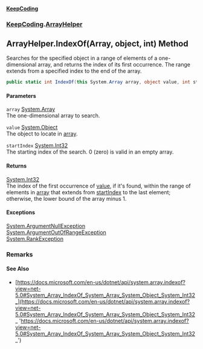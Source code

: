 #### [KeepCoding](index.md 'index')
### [KeepCoding](KeepCoding.md 'KeepCoding').[ArrayHelper](ArrayHelper.md 'KeepCoding.ArrayHelper')
## ArrayHelper.IndexOf(Array, object, int) Method
Searches for the specified object in a range of elements of a one-dimensional array, and returns the index of its first occurrence. The range extends from a specified index to the end of the array.  
```csharp
public static int IndexOf(this System.Array array, object value, int startIndex);
```
#### Parameters
<a name='KeepCoding.ArrayHelper.IndexOf(System.Array.object.int).array'></a>
`array` [System.Array](https://docs.microsoft.com/en-us/dotnet/api/System.Array 'System.Array')  
The one-dimensional array to search.
  
<a name='KeepCoding.ArrayHelper.IndexOf(System.Array.object.int).value'></a>
`value` [System.Object](https://docs.microsoft.com/en-us/dotnet/api/System.Object 'System.Object')  
The object to locate in [array](ArrayHelper.IndexOf.LuXtjIePfQ9amLgzvGMNGA.md#KeepCoding.ArrayHelper.IndexOf(System.Array.object.int).array 'KeepCoding.ArrayHelper.IndexOf(System.Array, object, int).array').
  
<a name='KeepCoding.ArrayHelper.IndexOf(System.Array.object.int).startIndex'></a>
`startIndex` [System.Int32](https://docs.microsoft.com/en-us/dotnet/api/System.Int32 'System.Int32')  
The starting index of the search. 0 (zero) is valid in an empty array.
  
#### Returns
[System.Int32](https://docs.microsoft.com/en-us/dotnet/api/System.Int32 'System.Int32')  
The index of the first occurrence of [value](ArrayHelper.IndexOf.LuXtjIePfQ9amLgzvGMNGA.md#KeepCoding.ArrayHelper.IndexOf(System.Array.object.int).value 'KeepCoding.ArrayHelper.IndexOf(System.Array, object, int).value'), if it's found, within the range of elements in [array](ArrayHelper.IndexOf.LuXtjIePfQ9amLgzvGMNGA.md#KeepCoding.ArrayHelper.IndexOf(System.Array.object.int).array 'KeepCoding.ArrayHelper.IndexOf(System.Array, object, int).array') that extends from [startIndex](ArrayHelper.IndexOf.LuXtjIePfQ9amLgzvGMNGA.md#KeepCoding.ArrayHelper.IndexOf(System.Array.object.int).startIndex 'KeepCoding.ArrayHelper.IndexOf(System.Array, object, int).startIndex') to the last element; otherwise, the lower bound of the array minus 1.
#### Exceptions
[System.ArgumentNullException](https://docs.microsoft.com/en-us/dotnet/api/System.ArgumentNullException 'System.ArgumentNullException')  
[System.ArgumentOutOfRangeException](https://docs.microsoft.com/en-us/dotnet/api/System.ArgumentOutOfRangeException 'System.ArgumentOutOfRangeException')  
[System.RankException](https://docs.microsoft.com/en-us/dotnet/api/System.RankException 'System.RankException')  
### Remarks
#### See Also
- [https://docs.microsoft.com/en-us/dotnet/api/system.array.indexof?view=net-5.0#System_Array_IndexOf_System_Array_System_Object_System_Int32_](https://docs.microsoft.com/en-us/dotnet/api/system.array.indexof?view=net-5.0#System_Array_IndexOf_System_Array_System_Object_System_Int32_ 'https://docs.microsoft.com/en-us/dotnet/api/system.array.indexof?view=net-5.0#System_Array_IndexOf_System_Array_System_Object_System_Int32_')
